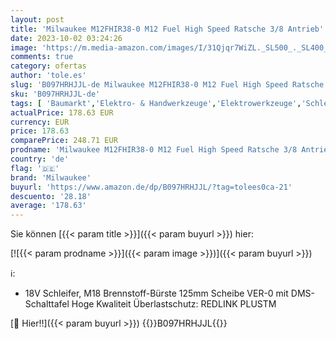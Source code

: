 ```yaml
---
layout: post
title: 'Milwaukee M12FHIR38-0 M12 Fuel High Speed Ratsche 3/8 Antrieb'
date: 2023-10-02 03:24:26
image: 'https://m.media-amazon.com/images/I/31Qjqr7WiZL._SL500_._SL400_.jpg'
comments: true
category: ofertas
author: 'tole.es'
slug: 'B097HRHJJL-de Milwaukee M12FHIR38-0 M12 Fuel High Speed Ratsche 3/8 Antrieb'
sku: 'B097HRHJJL-de'
tags: [ 'Baumarkt','Elektro- & Handwerkzeuge','Elektrowerkzeuge','Schleifer','milwaukee','🇩🇪', ]
actualPrice: 178.63 EUR
currency: EUR
price: 178.63
comparePrice: 248.71 EUR
prodname: 'Milwaukee M12FHIR38-0 M12 Fuel High Speed Ratsche 3/8 Antrieb'
country: 'de'
flag: '🇩🇪'
brand: 'Milwaukee'
buyurl: 'https://www.amazon.de/dp/B097HRHJJL/?tag=tolees0ca-21'
descuento: '28.18'
average: '178.63'
---
```


Sie können [{{< param title >}}]({{< param buyurl >}}) hier:

[![{{< param prodname >}}]({{< param image >}})]({{< param buyurl >}})

ℹ️:

- 18V Schleifer, M18 Brennstoff-Bürste 125mm Scheibe VER-0 mit DMS-Schalttafel Hoge Kwaliteit Überlastschutz: REDLINK PLUSTM

[🛒 Hier!!]({{< param buyurl >}})
{{<world>}}B097HRHJJL{{</world>}}
